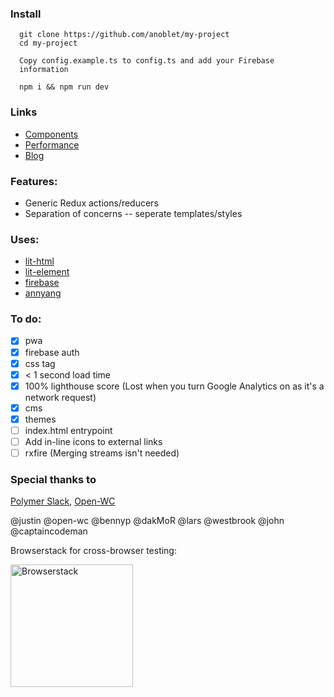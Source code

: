 ### Install

<div style="padding: 0 1em">

```
git clone https://github.com/anoblet/my-project
cd my-project

Copy config.example.ts to config.ts and add your Firebase information

npm i && npm run dev
```

</div>

### Links

- [Components](https://my-project-75792.firebaseapp.com/components)
- [Performance](https://my-project-75792.firebaseapp.com/performance)
- [Blog](https://my-project-75792.firebaseapp.com/blog)

### Features:

- Generic Redux actions/reducers
- Separation of concerns -- seperate templates/styles

### Uses:

- <a href="https://lit-html.polymer-project.org/" rel="noreferrer" target="_blank">lit-html</a>
- <a href="https://lit-element.polymer-project.org/"  rel="noreferrer" target="_blank">lit-element</a>
- <a href="https://firebase.google.com/" rel="noreferrer" target="_blank">firebase</a>
- <a href="https://www.talater.com/annyang/" rel="noreferrer" target="_blank">annyang</a>

### To do:

- [x] pwa
- [x] firebase auth
- [x] css tag
- [x] < 1 second load time
- [x] 100% lighthouse score (Lost when you turn Google Analytics on as it's a network request)
- [x] cms
- [x] themes
- [ ] index.html entrypoint
- [ ] Add in-line icons to external links
- [ ] rxfire (Merging streams isn't needed)

### Special thanks to

<a href="https://polymer.slack.com/messages/general/" rel="noreferrer" target="_blank">Polymer Slack</a>, <a href="https://open-wc.org/" rel="noreferrer" target="_blank">Open-WC</a>

@justin @open-wc @bennyp @dakMoR @lars @westbrook @john @captaincodeman

Browserstack for cross-browser testing:

<a href="https://browserstack.com/" rel="noreferrer">
  <img src="https://raw.githubusercontent.com/anoblet/my-project/master/src/assets/Browserstack-logo.svg?sanitize=true" label="Browserstack" width="196px" alt="Browserstack">
</a>
